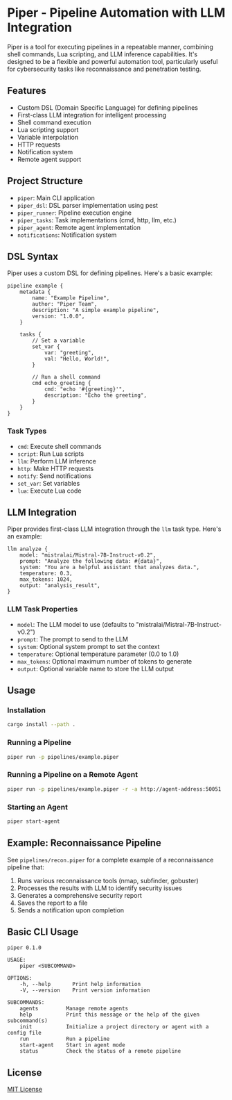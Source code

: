 # Piper - Pipeline Automation with LLM Integration

Piper is a tool for executing pipelines in a repeatable manner, combining shell commands, Lua scripting, and LLM inference capabilities. It's designed to be a flexible and powerful automation tool, particularly useful for cybersecurity tasks like reconnaissance and penetration testing.

## Features

- Custom DSL (Domain Specific Language) for defining pipelines
- First-class LLM integration for intelligent processing
- Shell command execution
- Lua scripting support
- Variable interpolation
- HTTP requests
- Notification system
- Remote agent support

## Project Structure

- `piper`: Main CLI application
- `piper_dsl`: DSL parser implementation using pest
- `piper_runner`: Pipeline execution engine
- `piper_tasks`: Task implementations (cmd, http, llm, etc.)
- `piper_agent`: Remote agent implementation
- `notifications`: Notification system

## DSL Syntax

Piper uses a custom DSL for defining pipelines. Here's a basic example:

```
pipeline example {
    metadata {
        name: "Example Pipeline",
        author: "Piper Team",
        description: "A simple example pipeline",
        version: "1.0.0",
    }

    tasks {
        // Set a variable
        set_var {
            var: "greeting",
            val: "Hello, World!",
        }

        // Run a shell command
        cmd echo_greeting {
            cmd: "echo '#{greeting}'",
            description: "Echo the greeting",
        }
    }
}
```

### Task Types

- `cmd`: Execute shell commands
- `script`: Run Lua scripts
- `llm`: Perform LLM inference
- `http`: Make HTTP requests
- `notify`: Send notifications
- `set_var`: Set variables
- `lua`: Execute Lua code

## LLM Integration

Piper provides first-class LLM integration through the `llm` task type. Here's an example:

```
llm analyze {
    model: "mistralai/Mistral-7B-Instruct-v0.2",
    prompt: "Analyze the following data: #{data}",
    system: "You are a helpful assistant that analyzes data.",
    temperature: 0.3,
    max_tokens: 1024,
    output: "analysis_result",
}
```

### LLM Task Properties

- `model`: The LLM model to use (defaults to "mistralai/Mistral-7B-Instruct-v0.2")
- `prompt`: The prompt to send to the LLM
- `system`: Optional system prompt to set the context
- `temperature`: Optional temperature parameter (0.0 to 1.0)
- `max_tokens`: Optional maximum number of tokens to generate
- `output`: Optional variable name to store the LLM output

## Usage

### Installation

```bash
cargo install --path .
```

### Running a Pipeline

```bash
piper run -p pipelines/example.piper
```

### Running a Pipeline on a Remote Agent

```bash
piper run -p pipelines/example.piper -r -a http://agent-address:50051
```

### Starting an Agent

```bash
piper start-agent
```

## Example: Reconnaissance Pipeline

See `pipelines/recon.piper` for a complete example of a reconnaissance pipeline that:

1. Runs various reconnaissance tools (nmap, subfinder, gobuster)
2. Processes the results with LLM to identify security issues
3. Generates a comprehensive security report
4. Saves the report to a file
5. Sends a notification upon completion

## Basic CLI Usage
```
piper 0.1.0

USAGE:
    piper <SUBCOMMAND>

OPTIONS:
    -h, --help       Print help information
    -V, --version    Print version information

SUBCOMMANDS:
    agents         Manage remote agents
    help           Print this message or the help of the given subcommand(s)
    init           Initialize a project directory or agent with a config file
    run            Run a pipeline
    start-agent    Start in agent mode
    status         Check the status of a remote pipeline
```

## License

[MIT License](LICENSE)

